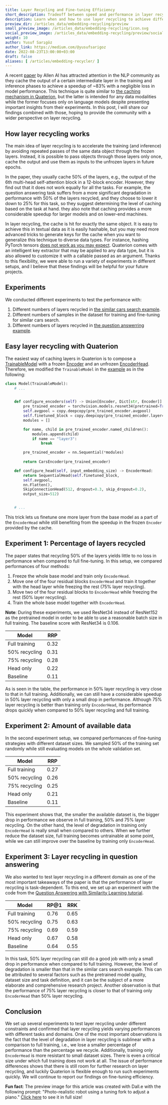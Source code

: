 ```yaml
---
title: Layer Recycling and Fine-tuning Efficiency
short_description: Tradeoff between speed and performance in layer recycling
description: Learn when and how to use layer recycling to achieve different performance targets.
preview_dir: /articles_data/embedding-recycling/preview
small_preview_image: /articles_data/embedding-recycling/icon.svg
social_preview_image: /articles_data/embedding-recycling/preview/social_preview.jpg
weight: 10
author: Yusuf Sarıgöz
author_link: https://medium.com/@yusufsarigoz
date: 2022-08-23T13:00:00+03:00
draft: false
aliases: [ /articles/embedding-recycler/ ]
---
```


A recent [paper](https://arxiv.org/abs/2207.04993)
by Allen AI has attracted attention in the NLP community as they cache the output of a certain intermediate layer
in the training and inference phases to achieve a speedup of ~83%
with a negligible loss in model performance.
This technique is quite similar to [the caching mechanism in Quaterion](https://quaterion.qdrant.tech/tutorials/cache_tutorial.html),
but the latter is intended for any data modalities while the former focuses only on language models
despite presenting important insights from their experiments.
In this post, I will share our findings combined with those,
hoping to provide the community with a wider perspective on layer recycling.

## How layer recycling works
The main idea of layer recycling is to accelerate the training (and inference)
by avoiding repeated passes of the same data object through the frozen layers.
Instead, it is possible to pass objects through those layers only once,
cache the output
and use them as inputs to the unfrozen layers in future epochs.

In the paper, they usually cache 50% of the layers, e.g., the output of the 6th multi-head self-attention block in a 12-block encoder.
However, they find out that it does not work equally for all the tasks.
For example, the question answering task suffers from a more significant degradation in performance with 50% of the layers recycled,
and they choose to lower it down to 25% for this task,
so they suggest determining the level of caching based on the task at hand.
they also note that caching provides a more considerable speedup for larger models and on lower-end machines.

In layer recycling, the cache is hit for exactly the same object.
It is easy to achieve this in textual data as it is easily hashable,
but you may need more advanced tricks to generate keys for the cache
when you want to generalize this technique to diverse data types.
For instance, hashing PyTorch tensors [does not work as you may expect](https://github.com/joblib/joblib/issues/1282).
Quaterion comes with an intelligent key extractor that may be applied to any data type,
but it is also allowed to customize it with a callable passed as an argument.
Thanks to this flexibility, we were able to run a variety of experiments in different setups,
and I believe that these findings will be helpful for your future projects.

## Experiments
We conducted different experiments to test the performance with:
1. Different numbers of layers recycled in [the similar cars search example](https://quaterion.qdrant.tech/tutorials/cars-tutorial.html).
2. Different numbers of samples in the dataset for training and fine-tuning for similar cars search.
3. Different numbers of layers recycled in [the question answerring example](https://quaterion.qdrant.tech/tutorials/nlp_tutorial.html).

## Easy layer recycling with Quaterion
The easiest way of caching layers in Quaterion is to compose a [TrainableModel](https://quaterion.qdrant.tech/quaterion.train.trainable_model.html#quaterion.train.trainable_model.TrainableModel)
with a frozen [Encoder](https://quaterion-models.qdrant.tech/quaterion_models.encoders.encoder.html#quaterion_models.encoders.encoder.Encoder)
and an unfrozen [EncoderHead](https://quaterion-models.qdrant.tech/quaterion_models.heads.encoder_head.html#quaterion_models.heads.encoder_head.EncoderHead).
Therefore, we modified the `TrainableModel` in the [example](https://github.com/qdrant/quaterion/blob/master/examples/cars/models.py)
as in the following:

```python
class Model(TrainableModel):
    # ...


    def configure_encoders(self) -> Union[Encoder, Dict[str, Encoder]]:
        pre_trained_encoder = torchvision.models.resnet34(pretrained=True)
        self.avgpool = copy.deepcopy(pre_trained_encoder.avgpool)
        self.finetuned_block = copy.deepcopy(pre_trained_encoder.layer4)
        modules = []

        for name, child in pre_trained_encoder.named_children():
            modules.append(child)
            if name == "layer3":
                break

        pre_trained_encoder = nn.Sequential(*modules)
        
        return CarsEncoder(pre_trained_encoder)

    def configure_head(self, input_embedding_size) -> EncoderHead:
        return SequentialHead(self.finetuned_block,
        self.avgpool,
        nn.Flatten(),
        SkipConnectionHead(512, dropout=0.3, skip_dropout=0.2),
        output_size=512)


    # ...
```

This trick lets us finetune one more layer from the base model as a part of the `EncoderHead`
while still benefiting from the speedup in the frozen `Encoder` provided by the cache.


## Experiment 1: Percentage of layers recycled
The paper states that recycling 50% of the layers yields little to no loss in performance when compared to full fine-tuning.
In this setup, we compared performances of four methods:
1. Freeze the whole base model and train only `EncoderHead`.
2. Move one of the four residual blocks `EncoderHead` and train it together with the head layer while freezing the rest (75% layer recycling).
3. Move two of the four residual blocks to `EncoderHead` while freezing the rest (50% layer recycling).
4. Train the whole base model together with `EncoderHead`.

**Note**: During these experiments, we used ResNet34 instead of ResNet152 as the pretrained model
in order to be able to use a reasonable batch size in full training.
The baseline score with ResNet34 is 0.106.

| Model         | RRP  |
| ------------- | ---- |
| Full training   | 0.32 |
| 50% recycling | 0.31 |
| 75% recycling | 0.28 |
| Head only     | 0.22 |
| Baseline     | 0.11 |

As is seen in the table, the performance in 50% layer recycling is very close to that in full training.
Additionally, we can still have a considerable speedup in 50% layer recycling with only a small drop in performance.
Although 75% layer recycling is better than training only `EncoderHead`,
its performance drops quickly when compared to 50% layer recycling and full training.

## Experiment 2: Amount of available data
In the second experiment setup, we compared performances of fine-tuning strategies with different dataset sizes.
We sampled 50% of the training set randomly while still evaluating models on the whole validation set.

| Model         | RRP  |
| ------------- | ---- |
| Full training   | 0.27 |
| 50% recycling | 0.26 |
| 75% recycling | 0.25 |
| Head only     | 0.21 |
| Baseline     | 0.11 |

This experiment shows that, the smaller the available dataset is,
the bigger drop  in performance we observe in full training, 50% and 75% layer recycling.
On the other hand, the level of degradation in training only `EncoderHead` is really small when compared to others.
When we further reduce the dataset size, full training becomes untrainable at some point,
while we can still improve over the baseline by training only `EncoderHead`.


## Experiment 3: Layer recycling in question answering
We also wanted to test layer recycling in a different domain
as one of the most important takeaways of the paper is that
the performance of layer recycling is task-dependent.
To this end, we set up an experiment with the code from the [Question Answering with Similarity Learning tutorial](https://quaterion.qdrant.tech/tutorials/nlp_tutorial.html).

| Model         | RP@1  | RRK |
| ------------- | ---- | ---- |
| Full training   | 0.76 | 0.65 |
| 50% recycling | 0.75 | 0.63 |
| 75% recycling | 0.69 | 0.59 |
| Head only     | 0.67 | 0.58 |
| Baseline     | 0.64 | 0.55 |


In this task, 50% layer recycling can still do a good job with only a small drop in performance when compared to full training.
However, the level of degradation is smaller than that in the similar cars search example.
This can be attributed to several factors such as the pretrained model quality, dataset size and task definition,
and it can be the subject of a more elaborate and comprehensive research project.
Another observation is that the performance of 75% layer recycling is closer to that of training only `EncoderHead`
than 50% layer recycling.

## Conclusion
We set up several experiments to test layer recycling under different constraints
and confirmed that layer recycling yields varying performances with different tasks and domains.
One of the most important observations is the fact that the level of degradation in layer recycling
is sublinear with a comparison to full training, i.e., we lose a smaller percentage of performance than
the percentage we recycle. Additionally, training only `EncoderHead`
is more resistant to small dataset sizes.
There is even a critical size under which full training does not work at all.
The issue of performance differences shows that there is still room for further research on layer recycling,
and luckily Quaterion is flexible enough to run such experiments quickly.
We will continue to report our findings on fine-tuning efficiency.

**Fun fact**: The preview image for this article was created with Dall.e with the following prompt: "Photo-realistic robot using a tuning fork to adjust a piano."
[Click here](/articles_data/embedding-recycling/full.png)
to see it in full size!